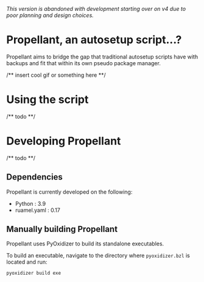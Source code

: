 *This version is abandoned with development starting over on v4 due to poor planning and design choices.*

# Propellant, an autosetup script...?
Propellant aims to bridge the gap that traditional autosetup scripts have with backups
and fit that within its own pseudo package manager.

/** insert cool gif or something here **/

# Using the script
/** todo **/

# Developing Propellant
/** todo **/

## Dependencies
Propellant is currently developed on the following:
- Python : 3.9
- ruamel.yaml : 0.17

## Manually building Propellant
Propellant uses PyOxidizer to build its standalone executables.

To build an executable, navigate to the directory where `pyoxidizer.bzl` is located and run:

```pyoxidizer build exe```

